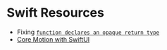 # Swift Resources

* Fixing [`function declares an opaque return type`](https://www.hackingwithswift.com/quick-start/swiftui/how-to-fix-function-declares-an-opaque-return-type-but-has-no-return-statements-in-its-body-from-which-to-infer-an-underlying-ty)
* [Core Motion with SwiftUI](https://stackoverflow.com/questions/58366799/how-do-i-use-core-motion-to-output-magnetometer-data-using-swiftui)
